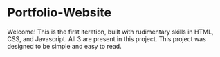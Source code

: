 # Portfolio-Website

Welcome! This is the first iteration, built with rudimentary skills in HTML, CSS, and Javascript. All 3 are present in this project. This project was designed to be simple and easy to read.
